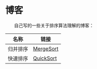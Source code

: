 # 博客
&emsp;&emsp;自己写的一些关于排序算法理解的博客：

名称     | 链接
-------- | -----
归并排序  | [MergeSort](https://blog.csdn.net/Jj147258369/article/details/99978976)
快速排序 | [QuickSort](https://blog.csdn.net/Jj147258369/article/details/99978698)

